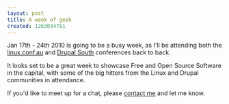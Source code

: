 ```yaml
--- 
layout: post
title: A week of geek
created: 1263034781
---
```

Jan 17th - 24th 2010 is going to be a busy week, as I'll be attending both the <a href="http://www.lca2010.org.nz/">linux.conf.au</a> and <a href="http://wellington2010.drupalsouth.net.nz/">Drupal South</a> conferences back to back.
<!--break-->
It looks set to be a great week to showcase Free and Open Source Software in the capital, with some of the big hitters from the Linux and Drupal communities in attendance.

If you'd like to meet up for a chat, please <a href="/contact">contact me</a> and let me know.
